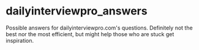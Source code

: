# dailyinterviewpro_answers
Possible answers for dailyinterviewpro.com's questions. Definitely not the best nor the most efficient, but might help those who are stuck get inspiration.
